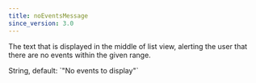 ```yaml
---
title: noEventsMessage
since_version: 3.0
---
```


The text that is displayed in the middle of list view, alerting the user that there are no events within the given range.

<div class='spec' markdown='1'>
String, default: `"No events to display"`
</div>
